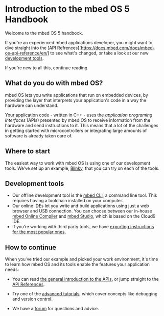 # Introduction to the mbed OS 5 Handbook

Welcome to the mbed OS 5 handbook. 

If you're an experienced mbed applications developer, you might want to dive straight into the [API Refrences][https://docs.mbed.com/docs/mbed-os-api-reference/en/] to see what's changed, or take a look at our new [development tools](dev_tools/options.md). 

If you're new to all this, continue reading.

## What do you do with mbed OS?

mbed OS lets you write applications that run on embedded devices, by providing the layer that interprets your application's code in a way the hardware can understand.

Your application code - written in C++ - uses the *application programing interfaces* (APIs) presented by mbed OS to receive information from the hardware and send instructions to it. This means that a lot of the challenges in getting started with microcontrollers or integrating large amounts of software is already taken care of. 

## Where to start

The easiest way to work with mbed OS is using one of our development tools. We've set up an example, [Blinky](getting_started/first_program.md), that you can try on each of the tools.

## Development tools

* Our offline development tool is the [mbed CLI](dev_tools/cli.md), a command line tool. This requires having a toolchain installed on your computer. 
* Our online IDEs let you write and build applications using just a web browser and USB connection. You can choose between our in-house [mbed Online Compiler](dev_tools/online_comp.md) and [mbed Studio](dev_tools/studio.md), which is based on the Cloud9 IDE.
* If you're working with third party tools, we have [exporting instructions for the most popular ones](dev_tools/third_party.md).

## How to continue

When you've tried our example and picked your work environment, it's time to learn how mbed OS and its tools enable the features your application needs:

* You can read [the general introduction to the APIs](APIs/intro.md), or jump straight to the [API References](https://docs.mbed.com/docs/mbed-os-api-reference/en/).

* Try one of the [advanced tutorials](advanced/intro.md), which cover concepts like debugging and version control.

* We have a [forum](https://forums.mbed.com/) for questions and advice.
